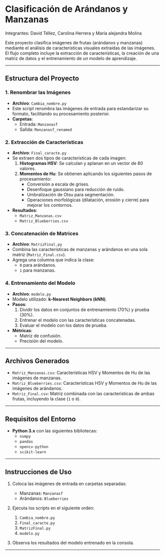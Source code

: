 # Clasificación de Arándanos y Manzanas
Integrantes: David Téllez, Carolina Herrera y María alejandra Molina

Este proyecto clasifica imágenes de frutas (arándanos y manzanas) mediante el análisis de características visuales extraídas de las imágenes. El flujo completo incluye la extracción de características, la creación de una matriz de datos y el entrenamiento de un modelo de aprendizaje.

---

## **Estructura del Proyecto**

### **1. Renombrar las Imágenes**
- **Archivo**: `Cambia_nombre.py`
- Este script renombra las imágenes de entrada para estandarizar su formato, facilitando su procesamiento posterior.
- **Carpetas**:
  - Entrada: `Manzanasf`
  - Salida: `Manzanasf_renamed`

### **2. Extracción de Características**
- **Archivo**: `Final_caracte.py`
- Se extraen dos tipos de características de cada imagen:
  1. **Histogramas HSV**: Se calculan y aplanan en un vector de 80 valores.
  2. **Momentos de Hu**: Se obtienen aplicando los siguientes pasos de procesamiento:
     - Conversión a escala de grises.
     - Desenfoque gaussiano para reducción de ruido.
     - Umbralización de Otsu para segmentación.
     - Operaciones morfológicas (dilatación, erosión y cierre) para mejorar los contornos.
- **Resultados**: 
  - `Matriz_Manzanas.csv` 
  - `Matriz_Blueberries.csv`

### **3. Concatenación de Matrices**
- **Archivo**: `MatrizFinal.py`
- Combina las características de manzanas y arándanos en una sola matriz (`Matriz_Final.csv`).
- Agrega una columna que indica la clase:
  - `0` para arándanos.
  - `1` para manzanas.

### **4. Entrenamiento del Modelo**
- **Archivo**: `modelo.py`
- Modelo utilizado: **k-Nearest Neighbors (kNN)**.
- **Pasos**:
  1. Dividir los datos en conjuntos de entrenamiento (70%) y prueba (30%).
  2. Entrenar el modelo con las características concatenadas.
  3. Evaluar el modelo con los datos de prueba.
- **Métricas**:
  - Matriz de confusión.
  - Precisión del modelo.

---

## **Archivos Generados**
- `Matriz_Manzanas.csv`: Características HSV y Momentos de Hu de las imágenes de manzanas.
- `Matriz_Blueberries.csv`: Características HSV y Momentos de Hu de las imágenes de arándanos.
- `Matriz_Final.csv`: Matriz combinada con las características de ambas frutas, incluyendo la clase (`1` o `0`).

---

## **Requisitos del Entorno**
- **Python 3.x** con las siguientes bibliotecas:
  - `numpy`
  - `pandas`
  - `opencv-python`
  - `scikit-learn`

---

## **Instrucciones de Uso**

1. Coloca las imágenes de entrada en carpetas separadas:
   - Manzanas: `Manzanasf`
   - Arándanos: `Blueberries`

2. Ejecuta los scripts en el siguiente orden:
   1. `Cambia_nombre.py`
   2. `Final_caracte.py`
   3. `MatrizFinal.py`
   4. `modelo.py`

3. Observa los resultados del modelo entrenado en la consola.

---
